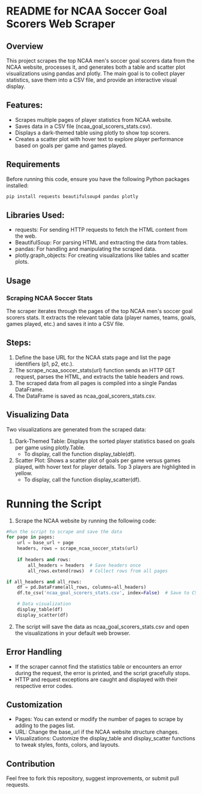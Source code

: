 # README for NCAA Soccer Goal Scorers Web Scraper

## Overview
This project scrapes the top NCAA men's soccer goal scorers data from the NCAA website, processes it, and generates both a table and scatter plot visualizations using pandas and plotly. The main goal is to collect player statistics, save them into a CSV file, and provide an interactive visual display.

## Features:
- Scrapes multiple pages of player statistics from NCAA website.
- Saves data in a CSV file (ncaa_goal_scorers_stats.csv).
- Displays a dark-themed table using plotly to show top scorers.
- Creates a scatter plot with hover text to explore player performance based on goals per game and games played.

## Requirements
Before running this code, ensure you have the following Python packages installed:
```bash
pip install requests beautifulsoup4 pandas plotly
```
## Libraries Used:
- requests: For sending HTTP requests to fetch the HTML content from the web.
- BeautifulSoup: For parsing HTML and extracting the data from tables.
- pandas: For handling and manipulating the scraped data.
- plotly.graph_objects: For creating visualizations like tables and scatter plots.

## Usage
### Scraping NCAA Soccer Stats
The scraper iterates through the pages of the top NCAA men's soccer goal scorers stats. It extracts the relevant table data (player names, teams, goals, games played, etc.) and saves it into a CSV file.

## Steps:
1. Define the base URL for the NCAA stats page and list the page identifiers (p1, p2, etc.).
2. The scrape_ncaa_soccer_stats(url) function sends an HTTP GET request, parses the HTML, and extracts the table headers and rows.
3. The scraped data from all pages is compiled into a single Pandas DataFrame.
4. The DataFrame is saved as ncaa_goal_scorers_stats.csv.

## Visualizing Data
Two visualizations are generated from the scraped data:

1. Dark-Themed Table: Displays the sorted player statistics based on goals per game using plotly.Table.
    - To display, call the function display_table(df).
2. Scatter Plot: Shows a scatter plot of goals per game versus games played, with hover text for player details. Top 3 players are highlighted in yellow.
    - To display, call the function display_scatter(df).

# Running the Script
1. Scrape the NCAA website by running the following code:
```python
#Run the script to scrape and save the data
for page in pages:
    url = base_url + page
    headers, rows = scrape_ncaa_soccer_stats(url)
    
    if headers and rows:
        all_headers = headers  # Save headers once
        all_rows.extend(rows)  # Collect rows from all pages

if all_headers and all_rows:
    df = pd.DataFrame(all_rows, columns=all_headers)
    df.to_csv('ncaa_goal_scorers_stats.csv', index=False)  # Save to CSV

    # Data visualization
    display_table(df)
    display_scatter(df)
```
2. The script will save the data as ncaa_goal_scorers_stats.csv and open the visualizations in your default web browser.

## Error Handling
- If the scraper cannot find the statistics table or encounters an error during the request, the error is printed, and the script gracefully stops.
- HTTP and request exceptions are caught and displayed with their respective error codes.

## Customization
- Pages: You can extend or modify the number of pages to scrape by adding to the pages list.
- URL: Change the base_url if the NCAA website structure changes.
- Visualizations: Customize the display_table and display_scatter functions to tweak styles, fonts, colors, and layouts.

## Contribution
Feel free to fork this repository, suggest improvements, or submit pull requests.








 
